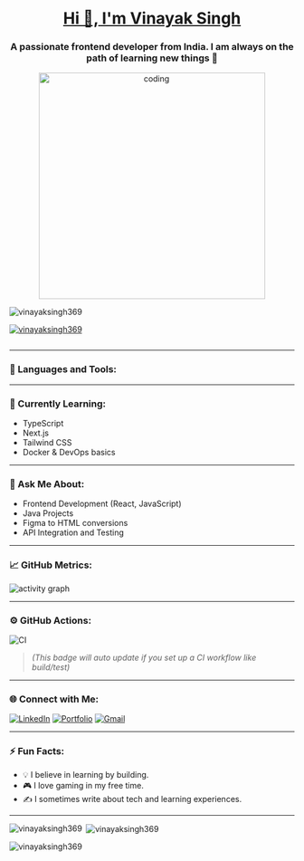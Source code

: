 <h1 align="center">
  <a href="https://vinayaksingh369.github.io/vinayak_resume1/" target="_blank">
    Hi 👋, I'm Vinayak Singh
  </a>
</h1>

<h3 align="center">A passionate frontend developer from India. I am always on the path of learning new things 🚀</h3>

<p align="center">
  <img alt="coding" width="400" src="https://media.giphy.com/media/QHE5gWI0QjqF2/giphy.gif"/>
</p>

<p align="left"> 
  <img src="https://komarev.com/ghpvc/?username=vinayaksingh369&label=Profile%20views&color=0e75b6&style=flat" alt="vinayaksingh369" /> 
</p>

<p align="left"> 
  <a href="https://github.com/ryo-ma/github-profile-trophy">
    <img src="https://github-profile-trophy.vercel.app/?username=vinayaksingh369" alt="vinayaksingh369" />
  </a> 
</p>

<p align="left"> 
  <a href="https://twitter.com/" target="blank">
    <img src="https://img.shields.io/twitter/follow/?logo=twitter&style=for-the-badge" alt="" />
  </a> 
</p>

---

### 🧰 Languages and Tools:
<!-- (unchanged icons section, kept as is) -->

<!-- Your original tools section remains untouched -->

<!-- ADDITIONAL SECTION STARTS HERE -->

---

### 🧠 Currently Learning:
- TypeScript
- Next.js
- Tailwind CSS
- Docker & DevOps basics

---

### 💬 Ask Me About:
- Frontend Development (React, JavaScript)
- Java Projects
- Figma to HTML conversions
- API Integration and Testing

---

### 📈 GitHub Metrics:

<!-- GitHub Contribution Graph -->
<img src="https://github-readme-activity-graph.cyclic.app/graph?username=vinayaksingh369&theme=github-compact&hide_border=true" alt="activity graph" />

---

### ⚙️ GitHub Actions:
![CI](https://github.com/vinayaksingh369/vinayak_resume1/actions/workflows/ci.yml/badge.svg)

> *(This badge will auto update if you set up a CI workflow like build/test)*

---

### 🌐 Connect with Me:

[![LinkedIn](https://img.shields.io/badge/LinkedIn-blue?logo=linkedin&style=for-the-badge)](https://www.linkedin.com/in/your-linkedin-profile)
[![Portfolio](https://img.shields.io/badge/Portfolio-orange?logo=firefox&style=for-the-badge)](https://vinayaksingh369.github.io/vinayak_resume1/)
[![Gmail](https://img.shields.io/badge/Gmail-red?logo=gmail&style=for-the-badge)](mailto:your-email@gmail.com)

---

### ⚡ Fun Facts:
- 💡 I believe in learning by building.
- 🎮 I love gaming in my free time.
- ✍️ I sometimes write about tech and learning experiences.

---

<!-- Your original stats remain as they are -->
<p><img align="left" src="https://github-readme-stats.vercel.app/api/top-langs?username=vinayaksingh369&show_icons=true&locale=en&layout=compact" alt="vinayaksingh369" /></p>

<p>&nbsp;<img align="center" src="https://github-readme-stats.vercel.app/api?username=vinayaksingh369&show_icons=true&locale=en" alt="vinayaksingh369" /></p>

<p><img align="center" src="https://github-readme-streak-stats.herokuapp.com/?user=vinayaksingh369&" alt="vinayaksingh369" /></p>
